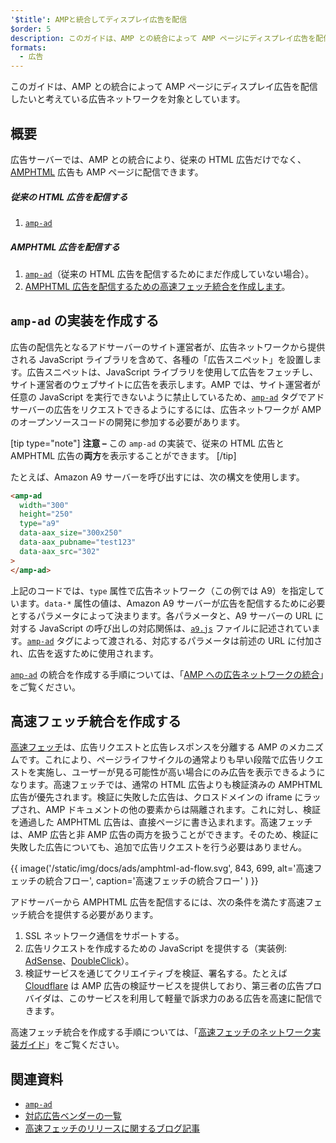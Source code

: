 ```yaml
---
'$title': AMPと統合してディスプレイ広告を配信
$order: 5
description: このガイドは、AMP との統合によって AMP ページにディスプレイ広告を配信したいと考えている広告ネットワークを対象としています。
formats:
  - 広告
---
```


このガイドは、AMP との統合によって AMP ページにディスプレイ広告を配信したいと考えている広告ネットワークを対象としています。

## 概要

広告サーバーでは、AMP との統合により、従来の HTML 広告だけでなく、[AMPHTML](../../../documentation/guides-and-tutorials/learn/intro-to-amphtml-ads.md) 広告も AMP ページに配信できます。

##### 従来の HTML 広告を配信する

1. [`amp-ad`](../../../documentation/components/reference/amp-ad.md)

##### AMPHTML 広告を配信する

1. [`amp-ad`](../../../documentation/components/reference/amp-ad.md)（従来の HTML 広告を配信するためにまだ作成していない場合）。
2. [AMPHTML 広告を配信するための高速フェッチ統合を作成します](#creating-a-fast-fetch-integration)。

## `amp-ad` の実装を作成する <a name="creating-an-amp-ad"></a>

広告の配信先となるアドサーバーのサイト運営者が、広告ネットワークから提供される JavaScript ライブラリを含めて、各種の「広告スニペット」を設置します。広告スニペットは、JavaScript ライブラリを使用して広告をフェッチし、サイト運営者のウェブサイトに広告を表示します。AMP では、サイト運営者が任意の JavaScript を実行できないように禁止しているため、[`amp-ad`](../../../documentation/components/reference/amp-ad.md) タグでアドサーバーの広告をリクエストできるようにするには、広告ネットワークが AMP のオープンソースコードの開発に参加する必要があります。

[tip type="note"] <strong>注意 –</strong> この <a><code>amp-ad</code></a> の実装で、従来の HTML 広告と AMPHTML 広告の**両方**を表示することができます。 [/tip]

たとえば、Amazon A9 サーバーを呼び出すには、次の構文を使用します。

```html
<amp-ad
  width="300"
  height="250"
  type="a9"
  data-aax_size="300x250"
  data-aax_pubname="test123"
  data-aax_src="302"
>
</amp-ad>
```

上記のコードでは、`type` 属性で広告ネットワーク（この例では A9）を指定しています。`data-*` 属性の値は、Amazon A9 サーバーが広告を配信するために必要とするパラメータによって決まります。各パラメータと、A9 サーバーの URL に対する JavaScript の呼び出しの対応関係は、[`a9.js`](https://github.com/ampproject/amphtml/blob/master/ads/a9.js) ファイルに記述されています。[`amp-ad`](../../../documentation/components/reference/amp-ad.md) タグによって渡される、対応するパラメータは前述の URL に付加され、広告を返すために使用されます。

[`amp-ad`](../../../documentation/components/reference/amp-ad.md) の統合を作成する手順については、「[AMP への広告ネットワークの統合](https://github.com/ampproject/amphtml/blob/master/ads/README.md)」をご覧ください。

## 高速フェッチ統合を作成する <a name="creating-a-fast-fetch-integration"></a>

[高速フェッチ](https://blog.amp.dev/2017/08/21/even-faster-loading-ads-in-amp/)は、広告リクエストと広告レスポンスを分離する AMP のメカニズムです。これにより、ページライフサイクルの通常よりも早い段階で広告リクエストを実施し、ユーザーが見る可能性が高い場合にのみ広告を表示できるようになります。高速フェッチでは、通常の HTML 広告よりも検証済みの AMPHTML 広告が優先されます。検証に失敗した広告は、クロスドメインの iframe にラップされ、AMP ドキュメントの他の要素からは隔離されます。これに対し、検証を通過した AMPHTML 広告は、直接ページに書き込まれます。高速フェッチは、AMP 広告と非 AMP 広告の両方を扱うことができます。そのため、検証に失敗した広告についても、追加で広告リクエストを行う必要はありません。

{{ image('/static/img/docs/ads/amphtml-ad-flow.svg', 843, 699, alt='高速フェッチの統合フロー', caption='高速フェッチの統合フロー' ) }}

アドサーバーから AMPHTML 広告を配信するには、次の条件を満たす高速フェッチ統合を提供する必要があります。

1. SSL ネットワーク通信をサポートする。
2. 広告リクエストを作成するための JavaScript を提供する（実装例: [AdSense](https://github.com/ampproject/amphtml/tree/master/extensions/amp-ad-network-adsense-impl)、[DoubleClick](https://github.com/ampproject/amphtml/tree/master/extensions/amp-ad-network-doubleclick-impl)）。
3. 検証サービスを通じてクリエイティブを検証、署名する。たとえば [Cloudflare](https://blog.cloudflare.com/firebolt/) は AMP 広告の検証サービスを提供しており、第三者の広告プロバイダは、このサービスを利用して軽量で訴求力のある広告を高速に配信できます。

高速フェッチ統合を作成する手順については、「[高速フェッチのネットワーク実装ガイド](https://github.com/ampproject/amphtml/blob/master/ads/google/a4a/docs/Network-Impl-Guide.md)」をご覧ください。

## 関連資料

- [`amp-ad`](../../../documentation/components/reference/amp-ad.md)
- [対応広告ベンダーの一覧](../../../documentation/guides-and-tutorials/develop/monetization/ads_vendors.md)
- [高速フェッチのリリースに関するブログ記事](https://blog.amp.dev/2017/08/21/even-faster-loading-ads-in-amp/)
